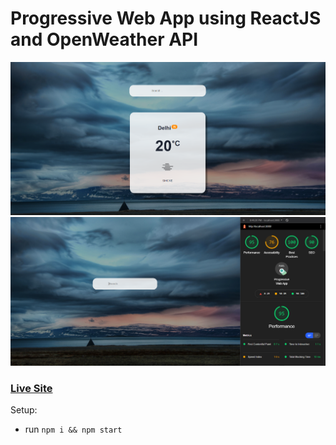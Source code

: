 # Progressive Web App using ReactJS and OpenWeather API

![alt text](PWA.png)
![alt text](PWA2.png)

### [Live Site](https://master.d3u3no45x76s24.amplifyapp.com/)

Setup:

- run `npm i && npm start`
